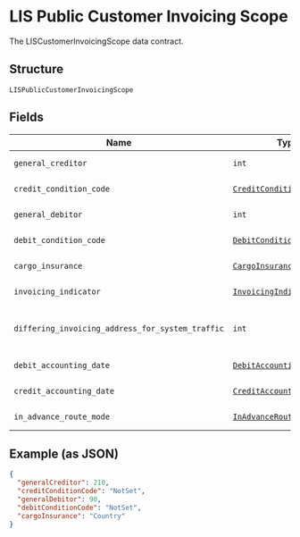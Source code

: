 
# LIS Public Customer Invoicing Scope

The LISCustomerInvoicingScope data contract.

## Structure

`LISPublicCustomerInvoicingScope`

## Fields

| Name | Type | Tags | Description |
|  --- | --- | --- | --- |
| `general_creditor` | `int` | Optional | Gets or sets GeneralCreditor. |
| `credit_condition_code` | [`CreditConditionCodeEnum`](../../doc/models/credit-condition-code-enum.md) | Optional | Gets or sets CreditConditionCode. |
| `general_debitor` | `int` | Optional | Gets or sets GeneralDebitor. |
| `debit_condition_code` | [`DebitConditionCodeEnum`](../../doc/models/debit-condition-code-enum.md) | Optional | Gets or sets DebitConditionCode. |
| `cargo_insurance` | [`CargoInsuranceEnum`](../../doc/models/cargo-insurance-enum.md) | Optional | Gets or sets CargoInsurance. |
| `invoicing_indicator` | [`InvoicingIndicatorEnum`](../../doc/models/invoicing-indicator-enum.md) | Optional | Gets or sets InvoicingIndicator. |
| `differing_invoicing_address_for_system_traffic` | `int` | Optional | Gets or sets the differing invoicing address for system traffic. |
| `debit_accounting_date` | [`DebitAccountingDateEnum`](../../doc/models/debit-accounting-date-enum.md) | Optional | Gets or sets DebitAccountingDate. |
| `credit_accounting_date` | [`CreditAccountingDateEnum`](../../doc/models/credit-accounting-date-enum.md) | Optional | Gets or sets CreditAccountingDate. |
| `in_advance_route_mode` | [`InAdvanceRouteModeEnum`](../../doc/models/in-advance-route-mode-enum.md) | Optional | Gets or sets the in advance route mode. |

## Example (as JSON)

```json
{
  "generalCreditor": 210,
  "creditConditionCode": "NotSet",
  "generalDebitor": 90,
  "debitConditionCode": "NotSet",
  "cargoInsurance": "Country"
}
```

